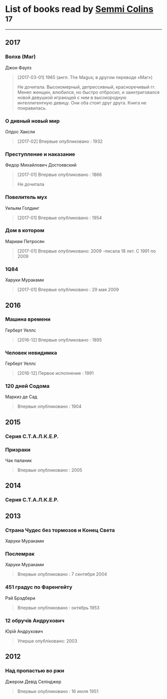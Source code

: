 # List of books read by [Semmi Colins ](https://plus.google.com/100632786848817999592)<sup>17</sup>
---

## 2017

### Волхв (Маг)
Джон Фаулз
> [2017-03-01] 1965
>  (англ. The Magus; в другом переводе «Маг»)
> 
> Не дочитала. Высокомерный, депрессивный, красноречивый гг. Менял женщин, влюбился, но быстро отбросил, и заинтриговался новой девушкой играющей с ним в высокородную интеллигентную девицу. Они оба стоят друг друга. Книга не понравилась.


### О дивный новый мир
Олдос Хаксли
> [2017-02] Впервые опубликовано : 1932


### Преступление и наказание
Федор Михайлович Достоевский
> [2017-01] Впервые опубликовано : 1866
> 
> Не дочитала


### Повелитель мух
Уильям Голдинг
> [2017-01] Впервые опубликовано : 1954


### Дом в котором
Мариам Петросян
> [2017-01] Впервые опубликовано: 2009
> -писала 18 лет. С 1991 по 2009


### 1Q84
Харуки Мураками
> [2017-01] Впервые опубликовано : 29 мая 2009



## 2016

### Машина времени
Герберт Уеллс
> [2016-12] Впервые опубликовано : 1895


### Человек невидимка
Герберт Уеллс
> [2016-12] Первое исполнение : 1991


### 120 дней Содома
Маркиз де Сад
> Впервые опубликовано : 1904



## 2015

### Серия С.Т.А.Л.К.Е.Р.


### Призраки
Чак паланик
> Впервые опубликовано : 2005



## 2014

### Серия С.Т.А.Л.К.Е.Р.



## 2013

### Страна Чудес без тормозов и Конец Света
Харуки Мураками


### Послемрак
Харуки Мураками
> Впервые опубликовано : 7 сентября 2004


### 451 градус по Фаренгейту
Рэй Брэдбери
> Впервые опубликовано : октябрь 1953


### 12 обручів Андрухович
Юрій Андрухович
> Уперше опубліковано: 2003



## 2012

### Над пропастью во ржи
Джером Девід Селінджер
> Впервые опубликовано : 16 июля 1951



